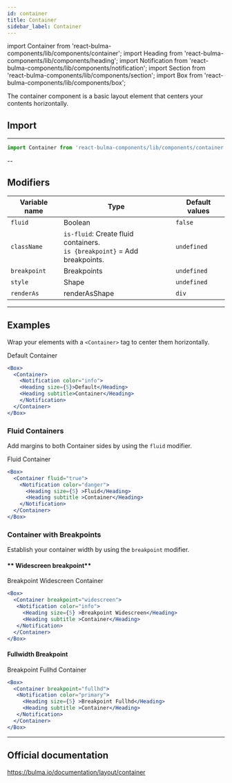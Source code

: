 ```yaml
---
id: container
title: Container
sidebar_label: Container
---
```

import Container from 'react-bulma-components/lib/components/container';
import Heading from 'react-bulma-components/lib/components/heading';
import Notification from 'react-bulma-components/lib/components/notification';
import Section from 'react-bulma-components/lib/components/section';
import Box from 'react-bulma-components/lib/components/box';

The container component is a basic layout element that centers your contents horizontally.

## **Import**
---

```js
import Container from 'react-bulma-components/lib/components/container';
```
--
## **Modifiers**

Variable  name  |    Type                                                                           |   Default values 
----------------|-----------------------------------------------------------------------------------|-------------------
`fluid`         | Boolean                                                                           | `false`           
`className`     |`is-fluid`: Create fluid containers. <br />  `is {breakpoint}` = Add breakpoints.  | `undefined`        
`breakpoint`    |  Breakpoints                                                                      | `undefined`       
`style`         |  Shape                                                                            | `undefined`      
`renderAs`      | renderAsShape                                                                     | `div`            

---

## **Examples**

Wrap your elements with a ```<Container>``` tag to center them horizontally.


<Box>
  <Container>
    <Notification color="info">
    <Heading size={5}>Default</Heading>
    <Heading subtitle>Container</Heading>
    </Notification>
  </Container>
</Box>


```jsx
<Box>
  <Container>
    <Notification color="info">
    <Heading size={5}>Default</Heading>
    <Heading subtitle>Container</Heading>
    </Notification>
  </Container>
</Box>
```
      
###  **Fluid Containers**

Add margins to both Container sides by using the ```fluid``` modifier.

<Box>
  <Container fluid="true">
    <Notification color="danger">
      <Heading size={5} >Fluid</Heading>
      <Heading subtitle >Container</Heading>
    </Notification>
  </Container>
</Box>

```jsx
<Box>
  <Container fluid="true">
    <Notification color="danger">
      <Heading size={5} >Fluid</Heading>
      <Heading subtitle >Container</Heading>
    </Notification>
  </Container>
</Box>
```

### Container with Breakpoints

Establish your container width by using the `breakpoint` modifier.


#### ** Widescreen breakpoint**

<Box>
  <Container breakpoint="widescreen">
   <Notification color="info">
     <Heading size={5} >Breakpoint Widescreen</Heading>
     <Heading subtitle >Container</Heading>
   </Notification>
  </Container>
</Box>

```jsx
<Box>
  <Container breakpoint="widescreen">
   <Notification color="info">
     <Heading size={5} >Breakpoint Widescreen</Heading>
     <Heading subtitle >Container</Heading>
   </Notification>
  </Container>
</Box>
```

#### **Fullwidth Breakpoint**

<Box>
  <Container breakpoint="fullhd">
   <Notification color="primary">
     <Heading size={5} >Breakpoint Fullhd</Heading>
     <Heading subtitle >Container</Heading>
   </Notification>
  </Container>
</Box>

```jsx
<Box>
  <Container breakpoint="fullhd">
   <Notification color="primary">
     <Heading size={5} >Breakpoint Fullhd</Heading>
     <Heading subtitle >Container</Heading>
   </Notification>
  </Container>
</Box>
```

---



## Official documentation

https://bulma.io/documentation/layout/container
